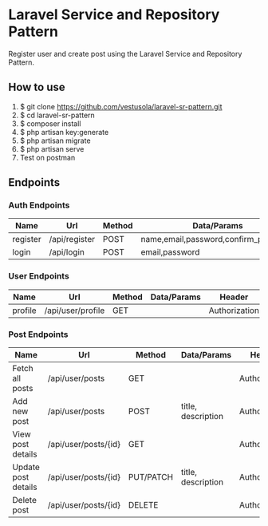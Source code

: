 # Laravel Service and Repository Pattern
Register user and create post using the Laravel Service and Repository Pattern.

## How to use
1. $ git clone https://github.com/vestusola/laravel-sr-pattern.git
2. $ cd laravel-sr-pattern
3. $ composer install
4. $ php artisan key:generate
5. $ php artisan migrate
6. $ php artisan serve
7. Test on postman

## Endpoints
### Auth Endpoints
| **Name**              | **Url**               | **Method**     | **Data/Params**                          |
|-----------------------|-----------------------|----------------|------------------------------------------|
| register              | /api/register         | POST           |     name,email,password,confirm_password |
| login                 | /api/login            | POST           |     email,password                       |

### User Endpoints
| **Name**              | **Url**               | **Method**     | **Data/Params**     | **Header**     |
|-----------------------|-----------------------|----------------|---------------------|----------------|
| profile               | /api/user/profile     | GET            |                     | Authorization  |

### Post Endpoints
| **Name**                | **Url**                 | **Method**     | **Data/Params**         | **Header**     |
|-------------------------|-------------------------|----------------|-------------------------|----------------|
| Fetch all posts         | /api/user/posts         | GET            |                         | Authorization  |
| Add new post            | /api/user/posts         | POST           |     title, description  | Authorization  |
| View post details       | /api/user/posts/{id}    | GET            |                         | Authorization  |
| Update post details     | /api/user/posts/{id}    | PUT/PATCH      |     title, description  | Authorization  |
| Delete post             | /api/user/posts/{id}    | DELETE         |                         | Authorization  |